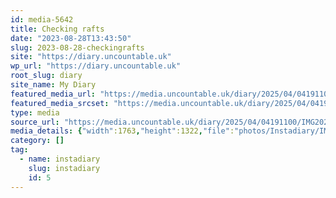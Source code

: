 ```yaml
---
id: media-5642
title: Checking rafts
date: "2023-08-28T13:43:50"
slug: 2023-08-28-checkingrafts
site: "https://diary.uncountable.uk"
wp_url: "https://diary.uncountable.uk"
root_slug: diary
site_name: My Diary
featured_media_url: "https://media.uncountable.uk/diary/2025/04/04191100/IMG20230828144350.webp"
featured_media_srcset: "https://media.uncountable.uk/diary/2025/04/04191100/IMG20230828144350-300x225.webp 300w, https://media.uncountable.uk/diary/2025/04/04191100/IMG20230828144350-1024x768.webp 1024w, https://media.uncountable.uk/diary/2025/04/04191100/IMG20230828144350-150x150.webp 150w, https://media.uncountable.uk/diary/2025/04/04191100/IMG20230828144350-640x480.webp 640w, https://media.uncountable.uk/diary/2025/04/04191100/IMG20230828144350.webp 1763w"
type: media
source_url: "https://media.uncountable.uk/diary/2025/04/04191100/IMG20230828144350.webp"
media_details: {"width":1763,"height":1322,"file":"photos/Instadiary/IMG20230828144350.webp","filesize":201234,"sizes":{"medium":{"file":"IMG20230828144350-300x225.webp","width":300,"height":225,"filesize":30092,"mime_type":"image/webp","source_url":"https://media.uncountable.uk/diary/2025/04/04191100/IMG20230828144350-300x225.webp"},"large":{"file":"IMG20230828144350-1024x768.webp","width":1024,"height":768,"filesize":260134,"mime_type":"image/webp","source_url":"https://media.uncountable.uk/diary/2025/04/04191100/IMG20230828144350-1024x768.webp"},"thumbnail":{"file":"IMG20230828144350-150x150.webp","width":150,"height":150,"filesize":10220,"mime_type":"image/webp","source_url":"https://media.uncountable.uk/diary/2025/04/04191100/IMG20230828144350-150x150.webp"},"mobwidth":{"file":"IMG20230828144350-640x480.webp","width":640,"height":480,"filesize":123764,"mime_type":"image/webp","source_url":"https://media.uncountable.uk/diary/2025/04/04191100/IMG20230828144350-640x480.webp"},"full":{"file":"IMG20230828144350.webp","width":1763,"height":1322,"mime_type":"image/webp","source_url":"https://media.uncountable.uk/diary/2025/04/04191100/IMG20230828144350.webp"}},"image_meta":{"aperture":"0","credit":"","camera":"","caption":"","created_timestamp":"0","copyright":"","focal_length":"0","iso":"0","shutter_speed":"0","title":"","orientation":"0","keywords":[]}}
category: []
tag:
  - name: instadiary
    slug: instadiary
    id: 5
---
```


